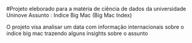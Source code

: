 #Projeto eleborado para a matéria de ciência de dados da universidade Uninove
Assunto : Indice Big Mac (Big Mac Index)

O projeto visa analisar um data com informação internacionais sobre o indice big mac trazendo alguns insights sobre o assunto

